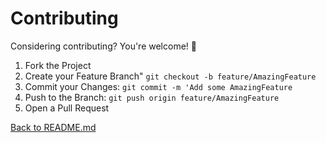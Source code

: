 # Contributing

Considering contributing? You're welcome! 🤗

1. Fork the Project
2. Create your Feature Branch" ```git checkout -b feature/AmazingFeature```
3. Commit your Changes: ```git commit -m 'Add some AmazingFeature```
4. Push to the Branch: ```git push origin feature/AmazingFeature```
5. Open a Pull Request

[Back to README.md](README.md)
